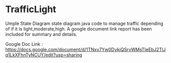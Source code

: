 # TrafficLight
 Umple State Diagram state diagram java code to manage traffic depending of if it is light,moderate,high. A google document link report has been included for summary and details.
 
 Google Doc Link : https://docs.google.com/document/d/1TNxv7Yw0DykiQSrvWMsTIeEbJ2TlJq1LkXFhnTyNCUY/edit?usp=sharing
